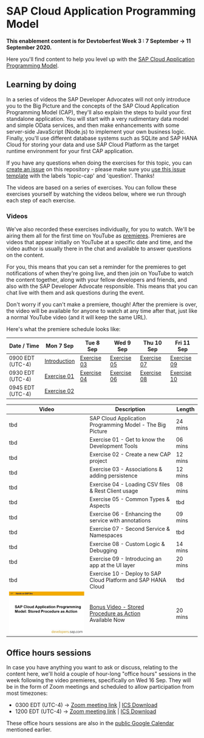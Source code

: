 # SAP Cloud Application Programming Model

**This enablement content is for Devtoberfest Week 3 : 7 September → 11 September 2020.**

Here you'll find content to help you level up with the [SAP Cloud Application Programming Model](https://cap.cloud.sap).

## Learning by doing

In a series of videos the SAP Developer Advocates will not only introduce you to the Big Picture and the concepts of the SAP Cloud Application Programming Model (CAP), they'll also explain the steps to build your first standalone application. You will start with a very rudimentary data model and simple OData services, and then make enhancements with some server-side JavaScript (Node.js) to implement your own business logic. Finally, you'll use different database systems such as SQLite and SAP HANA Cloud for storing your data and use SAP Cloud Platform as the target runtime environment for your first CAP application. 

If you have any questions when doing the exercises for this topic, you can [create an issue](https://github.com/SAP-samples/sap-devtoberfest-2020/issues/new?assignees=&labels=question%2C+topic-cap&template=exercise-question.md&title=Summarize+your+question+here) on this repository - please make sure you [use this issue template](https://github.com/SAP-samples/sap-devtoberfest-2020/issues/new?assignees=&labels=question%2C+topic-cap&template=exercise-question.md&title=Summarize+your+question+here) with the labels 'topic-cap' and 'question'. Thanks!

The videos are based on a series of exercises. You can follow these exercises yourself by watching the videos below, where we run through each step of each exercise. 

### Videos

We've also recorded these exercises individually, for you to watch. We'll be airing them all for the first time on YouTube as [premieres](https://support.google.com/youtube/answer/9080341). Premieres are videos that appear initially on YouTube at a specific date and time, and the video author is usually there in the chat and available to answer questions on the content. 

For you, this means that you can set a reminder for the premieres to get notifications of when they're going live, and then join on YouTube to watch the content together, along with your fellow developers and friends, and also with the SAP Developer Advocate responsible. This means that you can chat live with them and ask questions during the event.

Don't worry if you can't make a premiere, though! After the premiere is over, the video will be available for anyone to watch at any time after that, just like a normal YouTube video (and it will keep the same URL). 

Here's what the premiere schedule looks like:

| Date / Time | Mon 7 Sep | Tue 8 Sep | Wed 9 Sep | Thu 10 Sep | Fri 11 Sep |
| - | - | - | - | - | - |
| 0900 EDT (UTC-4) | [Introduction]() | [Exercise 03]() | [Exercise 05]() | [Exercise 07]() | [Exercise 09]() |
| 0930 EDT (UTC-4) | [Exercise 01]() | [Exercise 04]() | [Exercise 06]() | [Exercise 08]() | [Exercise 10]() |
| 0945 EDT (UTC-4) | [Exercise 02]() |  |  |  |  |


| Video     | Description                                                        | Length  |
| --------- | ------------------------------------------------------------------ | ------- |
| tbd | SAP Cloud Application Programming Model - The Big Picture          | 24 mins     |
| tbd | Exercise 01 - Get to know the Development Tools                    | 06 mins     |
| tbd | Exercise 02 - Create a new CAP project                             | 12 mins     |
| tbd | Exercise 03 - Associations & adding persistence                    | 12 mins     |
| tbd | Exercise 04 - Loading CSV files & Rest Client usage                | 08 mins     |
| tbd | Exercise 05 - Common Types & Aspects                               | tbd     |
| tbd | Exercise 06 - Enhancing the service with annotations               | 09 mins     |
| tbd | Exercise 07 - Second Service & Namespaces                          | tbd     |
| tbd | Exercise 08 - Custom Logic & Debugging                             | 14 mins     |
| tbd | Exercise 09 - Introducing an app at the UI layer                   | 20 mins     |
| tbd | Exercise 10 - Deploy to SAP Cloud Platform and SAP HANA Cloud      | tbd     |
| [![Bonus Video](thumbnail-bonus1.jpg)](https://www.youtube.com/watch?v=wdfJ4ZP4aQs)  | [Bonus Video - Stored Procedure as Action](https://www.youtube.com/watch?v=wdfJ4ZP4aQs) <br>Available Now      | 20 mins     |

## Office hours sessions

In case you have anything you want to ask or discuss, relating to the content here, we'll hold a couple of hour-long "office hours" sessions in the week following the video premieres, specifically on Wed 16 Sep. They will be in the form of Zoom meetings and scheduled to allow participation from most timezones:

- 0300 EDT (UTC-4) → [Zoom meeting link](https://sap-se.zoom.com/j/92815359419) | [ICS Download](https://sap-samples.github.io/sap-devtoberfest-2020/cal/cap_office_hours1.ics)
- 1200 EDT (UTC-4) → [Zoom meeting link](https://sap-se.zoom.us/j/94809437003) | [ICS Download](https://sap-samples.github.io/sap-devtoberfest-2020/cal/cap_office_hours2.ics)

These office hours sessions are also in the [public Google Calendar](https://calendar.google.com/calendar?cid=Ym1ibGJucHFkOHMwcWZoYnZnMjJqazE3OWdAZ3JvdXAuY2FsZW5kYXIuZ29vZ2xlLmNvbQ) mentioned earlier.
